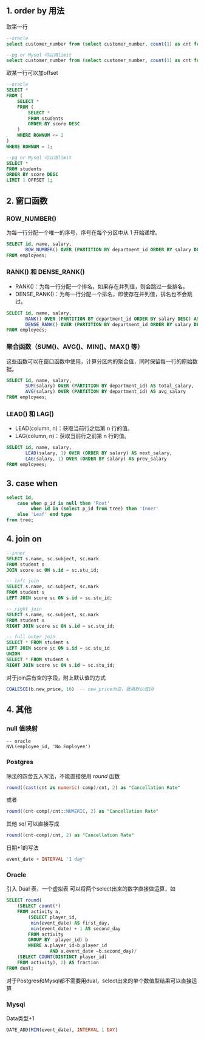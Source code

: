 

## 1. order by 用法

取第一行
```sql
--oracle
select customer_number from (select customer_number, count(1) as cnt from Orders group by customer_number order by cnt desc) where ROWNUM = 1;

--pg or Mysql 可以用limit
select customer_number from (select customer_number, count(1) as cnt from Orders group by customer_number order by cnt desc limit 1) a;
```

取某一行可以加offset

```sql
--oracle
SELECT *
FROM (
    SELECT *
    FROM (
        SELECT *
        FROM students
        ORDER BY score DESC
    )
    WHERE ROWNUM <= 2
)
WHERE ROWNUM = 1;

--pg or Mysql 可以用limit
SELECT *
FROM students
ORDER BY score DESC
LIMIT 1 OFFSET 1;
```


## 2. 窗口函数

### ROW_NUMBER()
为每一行分配一个唯一的序号，序号在每个分区中从 1 开始递增。

```sql
SELECT id, name, salary,
       ROW_NUMBER() OVER (PARTITION BY department_id ORDER BY salary DESC) AS row_num
FROM employees;
```
### RANK() 和 DENSE_RANK()
- RANK()：为每一行分配一个排名，如果存在并列值，则会跳过一些排名。
- DENSE_RANK()：为每一行分配一个排名，即使存在并列值，排名也不会跳过。

```sql
SELECT id, name, salary,
       RANK() OVER (PARTITION BY department_id ORDER BY salary DESC) AS rank_num,
       DENSE_RANK() OVER (PARTITION BY department_id ORDER BY salary DESC) AS dense_rank_num
FROM employees;
```

### 聚合函数（SUM()、AVG()、MIN()、MAX() 等）
这些函数可以在窗口函数中使用，计算分区内的聚合值，同时保留每一行的原始数据。
```sql
SELECT id, name, salary,
       SUM(salary) OVER (PARTITION BY department_id) AS total_salary,
       AVG(salary) OVER (PARTITION BY department_id) AS avg_salary
FROM employees;
```

### LEAD() 和 LAG()
- LEAD(column, n)：获取当前行之后第 n 行的值。
- LAG(column, n)：获取当前行之前第 n 行的值。
```sql
SELECT id, name, salary,
       LEAD(salary, 1) OVER (ORDER BY salary) AS next_salary,
       LAG(salary, 1) OVER (ORDER BY salary) AS prev_salary
FROM employees;
```

## 3. case when
```sql
select id,
    case when p_id is null then 'Root'
         when id in (select p_id from tree) then 'Inner'
    else 'Leaf' end type
from tree;
```

## 4. join on
```sql
--inner
SELECT s.name, sc.subject, sc.mark
FROM student s
JOIN score sc ON s.id = sc.stu_id;

-- left join
SELECT s.name, sc.subject, sc.mark
FROM student s
LEFT JOIN score sc ON s.id = sc.stu_id;

-- right join
SELECT s.name, sc.subject, sc.mark
FROM student s
RIGHT JOIN score sc ON s.id = sc.stu_id;

-- full outer join
SELECT * FROM student s
LEFT JOIN score sc ON s.id = sc.stu_id
UNION
SELECT * FROM student s
RIGHT JOIN score sc ON s.id = sc.stu_id;
```

对于join后有空的字段，附上默认值的方式
```sql
COALESCE(b.new_price, 10)  -- new_price为空，就用默认值10
```

## 4. 其他


### null 值映射
```
-- oracle
NVL(employee_id, 'No Employee')
```

### Postgres

除法的四舍五入写法，不能直接使用 $round$ 函数
```sql
round((cast(cnt as numeric)-comp)/cnt, 2) as "Cancellation Rate"
```
或者
```sql
round((cnt-comp)/cnt::NUMERIC, 2) as "Cancellation Rate"
```

其他 sql 可以直接写成
```sql
round((cnt-comp)/cnt, 2) as "Cancellation Rate"
```

日期+1的写法
```sql
event_date + INTERVAL '1 day'
```

### Oracle

引入 Dual 表，一个虚拟表
可以将两个select出来的数字直接做运算，如

```sql
SELECT round(
    (SELECT count(*)
    FROM activity a, 
        (SELECT player_id,
         min(event_date) AS first_day,
         min(event_date) + 1 AS second_day
        FROM activity
        GROUP BY  player_id) b
        WHERE a.player_id=b.player_id
                AND a.event_date =b.second_day)/
    (SELECT COUNT(DISTINCT player_id)
    FROM activity), 2) AS fraction
FROM dual;
```
对于Postgres和Mysql都不需要用dual，select出来的单个数值型结果可以直接运算

### Mysql

Data类型+1
```sql
DATE_ADD(MIN(event_date), INTERVAL 1 DAY)
```
